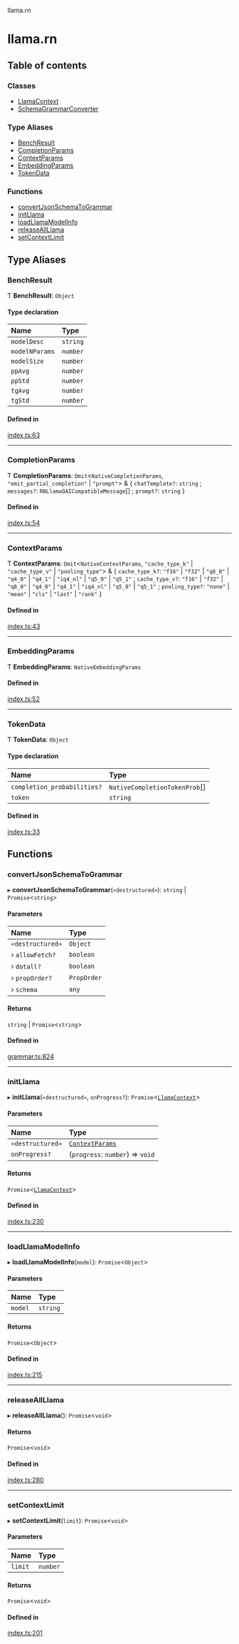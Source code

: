 llama.rn

# llama.rn

## Table of contents

### Classes

- [LlamaContext](classes/LlamaContext.md)
- [SchemaGrammarConverter](classes/SchemaGrammarConverter.md)

### Type Aliases

- [BenchResult](README.md#benchresult)
- [CompletionParams](README.md#completionparams)
- [ContextParams](README.md#contextparams)
- [EmbeddingParams](README.md#embeddingparams)
- [TokenData](README.md#tokendata)

### Functions

- [convertJsonSchemaToGrammar](README.md#convertjsonschematogrammar)
- [initLlama](README.md#initllama)
- [loadLlamaModelInfo](README.md#loadllamamodelinfo)
- [releaseAllLlama](README.md#releaseallllama)
- [setContextLimit](README.md#setcontextlimit)

## Type Aliases

### BenchResult

Ƭ **BenchResult**: `Object`

#### Type declaration

| Name | Type |
| :------ | :------ |
| `modelDesc` | `string` |
| `modelNParams` | `number` |
| `modelSize` | `number` |
| `ppAvg` | `number` |
| `ppStd` | `number` |
| `tgAvg` | `number` |
| `tgStd` | `number` |

#### Defined in

[index.ts:63](https://github.com/mybigday/llama.rn/blob/8e54cbb/src/index.ts#L63)

___

### CompletionParams

Ƭ **CompletionParams**: `Omit`<`NativeCompletionParams`, ``"emit_partial_completion"`` \| ``"prompt"``\> & { `chatTemplate?`: `string` ; `messages?`: `RNLlamaOAICompatibleMessage`[] ; `prompt?`: `string`  }

#### Defined in

[index.ts:54](https://github.com/mybigday/llama.rn/blob/8e54cbb/src/index.ts#L54)

___

### ContextParams

Ƭ **ContextParams**: `Omit`<`NativeContextParams`, ``"cache_type_k"`` \| ``"cache_type_v"`` \| ``"pooling_type"``\> & { `cache_type_k?`: ``"f16"`` \| ``"f32"`` \| ``"q8_0"`` \| ``"q4_0"`` \| ``"q4_1"`` \| ``"iq4_nl"`` \| ``"q5_0"`` \| ``"q5_1"`` ; `cache_type_v?`: ``"f16"`` \| ``"f32"`` \| ``"q8_0"`` \| ``"q4_0"`` \| ``"q4_1"`` \| ``"iq4_nl"`` \| ``"q5_0"`` \| ``"q5_1"`` ; `pooling_type?`: ``"none"`` \| ``"mean"`` \| ``"cls"`` \| ``"last"`` \| ``"rank"``  }

#### Defined in

[index.ts:43](https://github.com/mybigday/llama.rn/blob/8e54cbb/src/index.ts#L43)

___

### EmbeddingParams

Ƭ **EmbeddingParams**: `NativeEmbeddingParams`

#### Defined in

[index.ts:52](https://github.com/mybigday/llama.rn/blob/8e54cbb/src/index.ts#L52)

___

### TokenData

Ƭ **TokenData**: `Object`

#### Type declaration

| Name | Type |
| :------ | :------ |
| `completion_probabilities?` | `NativeCompletionTokenProb`[] |
| `token` | `string` |

#### Defined in

[index.ts:33](https://github.com/mybigday/llama.rn/blob/8e54cbb/src/index.ts#L33)

## Functions

### convertJsonSchemaToGrammar

▸ **convertJsonSchemaToGrammar**(`«destructured»`): `string` \| `Promise`<`string`\>

#### Parameters

| Name | Type |
| :------ | :------ |
| `«destructured»` | `Object` |
| › `allowFetch?` | `boolean` |
| › `dotall?` | `boolean` |
| › `propOrder?` | `PropOrder` |
| › `schema` | `any` |

#### Returns

`string` \| `Promise`<`string`\>

#### Defined in

[grammar.ts:824](https://github.com/mybigday/llama.rn/blob/8e54cbb/src/grammar.ts#L824)

___

### initLlama

▸ **initLlama**(`«destructured»`, `onProgress?`): `Promise`<[`LlamaContext`](classes/LlamaContext.md)\>

#### Parameters

| Name | Type |
| :------ | :------ |
| `«destructured»` | [`ContextParams`](README.md#contextparams) |
| `onProgress?` | (`progress`: `number`) => `void` |

#### Returns

`Promise`<[`LlamaContext`](classes/LlamaContext.md)\>

#### Defined in

[index.ts:230](https://github.com/mybigday/llama.rn/blob/8e54cbb/src/index.ts#L230)

___

### loadLlamaModelInfo

▸ **loadLlamaModelInfo**(`model`): `Promise`<`Object`\>

#### Parameters

| Name | Type |
| :------ | :------ |
| `model` | `string` |

#### Returns

`Promise`<`Object`\>

#### Defined in

[index.ts:215](https://github.com/mybigday/llama.rn/blob/8e54cbb/src/index.ts#L215)

___

### releaseAllLlama

▸ **releaseAllLlama**(): `Promise`<`void`\>

#### Returns

`Promise`<`void`\>

#### Defined in

[index.ts:280](https://github.com/mybigday/llama.rn/blob/8e54cbb/src/index.ts#L280)

___

### setContextLimit

▸ **setContextLimit**(`limit`): `Promise`<`void`\>

#### Parameters

| Name | Type |
| :------ | :------ |
| `limit` | `number` |

#### Returns

`Promise`<`void`\>

#### Defined in

[index.ts:201](https://github.com/mybigday/llama.rn/blob/8e54cbb/src/index.ts#L201)
